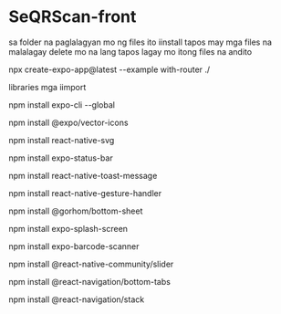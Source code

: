 # SeQRScan-front
sa folder na paglalagyan mo ng files ito iinstall tapos may mga files na malalagay delete mo na lang tapos lagay mo itong files na andito

npx create-expo-app@latest --example with-router ./ 

libraries mga iimport

npm install expo-cli --global

npm install @expo/vector-icons

npm install react-native-svg

npm install expo-status-bar

npm install react-native-toast-message

npm install react-native-gesture-handler

npm install @gorhom/bottom-sheet

npm install expo-splash-screen

npm install expo-barcode-scanner

npm install @react-native-community/slider

npm install @react-navigation/bottom-tabs

npm install @react-navigation/stack
